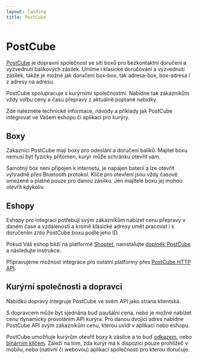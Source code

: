 ```yaml
---
layout: landing
title: PostCube
---
```


# PostCube
[PostCube](https://postcube.cz/) je dopravní společnost se sítí boxů pro bezkontaktní doručení a vyzvednutí
balíkových zásilek. Umíme i klasické doručování a vyzvednutí zásilek, takže je možné jak doručení box-box,
tak adresa-box, box-adresa i z adresy na adresu.

PostCube spolupracuje s kurýrními společnostmi. Nabídne tak zákazníkům vždy volbu ceny a času přepravy z aktuálně
poptané nabídky.

Zde naleznete technické informace, návody a příklady jak PostCube integrovat ve Vašem eshopu či aplikaci pro kurýry. 

## Boxy
Zákazníci PostCube mají boxy pro odeslání a doručení balíků. Majitel boxu nemusí být fyzicky přítomen, kurýr může
schránku otevřít sám.

Samotný box není připojen k internetu, je napájen baterií a lze otevřít výhradně přes Bluetooth protokol. Klíče pro
otevření jsou vždy časově omezené a platné pouze pro danou zásilku. Jen majitelé boxu jej mohou otevřít kdykoliv.

## Eshopy
Eshopy pro integraci potřebují svým zákazníkům nabízet cenu přepravy v daném čase a vzdálenosti a kromě klasické adresy
umět pracovat i s doručením z/do PostCube boxu podle jeho ID.

Pokud Váš eshop běží na platformě [Shoptet](https://www.shoptet.cz),
nainstalujte [doplněk PostCube](https://doplnky.shoptet.cz/postcube) a následujte instrukce.

Připravujeme možnost integrace pro ostatní platformy přes [PostCube HTTP API](https://docs.postcube.cz/docs/api/).

## Kurýrní společnosti a dopravci
Nabídku dopravy integruje PostCube ve svém API jako strana klientská.

S dopravcem může být sjednána buď paušální cena, nebo je možné nabízet cenu dynamicky provoláním API kurýra.
Pro danou dvojici adres nabídne PostCube API svým zákazníkům cenu, kterou uvidí v aplikaci nebo eshopu.

PostCube umožňuje kurýrům otevřít boxy k zásilce a to buď [odkazem](https://docs.postcube.cz/docs/kuryri/odkaz.html),
nebo [binárním klíčem](https://docs.postcube.cz/docs/kuryri/klic.html). Záleží na tom, zda kurýr má k dispozici pouze
prohlížeč v mobilu, nebo (nativní či webovou) aplikaci společnosti pro kterou doručuje.

